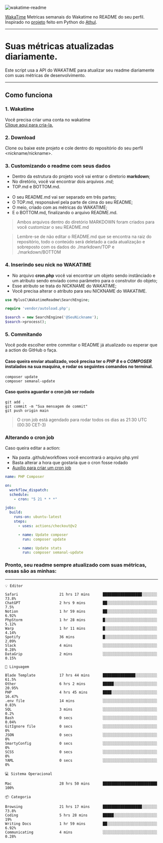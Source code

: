 ![wakatime-readme](https://socialify.git.ci/bymatheus/wakatime-readme/image?description=1&descriptionEditable=M%C3%A9tricas%20semanais%20do%20Wakatime%20no%20seu%20README%20de%20perfil.&font=KoHo&forks=1&language=1&owner=1&pattern=Signal&stargazers=1&theme=Dark)

[WakaTime](https://wakatime.com) Metricas semanais do Wakatime no README do seu perfil. <br>
Inspirado no [projeto](https://github.com/athul/waka-readme) feito em Python do [Athul](https://github.com/athul).
___

# Suas métricas atualizadas diariamente.
Este script usa a API do WAKATIME para atualizar seu readme diariamente com suas métricas de desenvolvimento.

___

## Como funciona

### 1. Wakatime
Você precisa criar uma conta no wakatime <br>
[Clique aqui para cria-la.](https://wakatime.com) 

### 2. Download
Clone ou baixe este projeto e cole dentro do repositório do seu perfil <nickname/nickname>.

### 3. Customizando o readme com seus dados
- Dentro da estrutura do projeto você vai entrar o diretorio **markdown**;  
- No diretório, você vai encontrar dois arquivos *.md*;
- TOP.md e BOTTOM.md.
<br><br>
- O seu README.md vai ser separado em três partes; 
- O TOP.md, responsável pela parte de cima do seu README;
- O meio, criado com as métricas do WAKATIME;
- E o BOTTOM.md, finalizando o arquivo README.md.<br>

> Ambos arquivos dentro do diretório MARKDOWN foram criados para você customizar o seu README.md

> Lembre-se de não editar o README.md que se encontra na raiz do repositório, todo o conteúdo será deletado a cada atualização e sobreposto com os dados do ./markdown/TOP e ./markdown/BOTTOM

### 4. Inserindo seu nick no WAKATIME
- No arquivo **cron.php** você vai encontrar um objeto sendo instânciado e um atributo sendo enviado como parâmetro para o construtor do objeto;
- Esse atributo se trata do NICKNAME do WAKATIME;
- Você precisa alterar o atributo para seu NICKNAME do WAKATIME.

```php
use MplusC\WakatimeReadme\SearchEngine;

require 'vendor/autoload.php';

$search = new SearchEngine('@SeuNickname');
$search->process();
```

### 5. Commitando
Você pode escolher entre commitar o README já atualizado ou esperar que a action do GitHub o faça. <br>

#### Caso queira enviar atualizado, você precisa ter o *PHP 8* e o *COMPOSER* instalados na sua maquina, e rodar os seguintes comandos no terminal.
```composer
composer update
composer semanal-update 
```

#### Caso queira aguardar o cron job ser rodado 
```git 
git add .
git commit -m "Sua mensagem de commit"
git push origin main
```

>O cron job está agendado para rodar todos os dias as 21:30 UTC (00:30 CET-3) 

### Alterando o cron job
Caso queira editar a action:

- Na pasta .github/workflows você encontrará o arquivo php.yml
- Basta alterar a hora que gostaria que o cron fosse rodado
- [Auxilio para criar um cron job](https://crontab.guru)

```yml
name: PHP Composer

on:
  workflow_dispatch:
  schedule:
    - cron: "5 21 * * *"

jobs:
  build:
    runs-on: ubuntu-latest
    steps:
      - uses: actions/checkout@v2

      - name: Update composer
        run: composer update

      - name: Update stats
        run: composer semanal-update
```

### Pronto, seu readme sempre atualizado com suas métricas, essas são as minhas:

___
```text
💡 Editor

Safari                   21 hrs 17 mins      ██████████████████░░░░░░░      73.8%
ChatGPT                  2 hrs 9 mins        ██░░░░░░░░░░░░░░░░░░░░░░░       7.5%
Notion                   1 hr 59 mins        ██░░░░░░░░░░░░░░░░░░░░░░░      6.92%
PhpStorm                 1 hr 28 mins        █░░░░░░░░░░░░░░░░░░░░░░░░      5.12%
Warp                     1 hr 11 mins        █░░░░░░░░░░░░░░░░░░░░░░░░      4.14%
Spotify                  36 mins             █░░░░░░░░░░░░░░░░░░░░░░░░      2.09%
Slack                    4 mins              ░░░░░░░░░░░░░░░░░░░░░░░░░      0.28%
DataGrip                 2 mins              ░░░░░░░░░░░░░░░░░░░░░░░░░      0.15%
```
```text
💬 Linguagem

Blade Template           17 hrs 44 mins      ███████████████░░░░░░░░░░      61.5%
Other                    6 hrs 2 mins        █████░░░░░░░░░░░░░░░░░░░░     20.95%
PHP                      4 hrs 45 mins       ████░░░░░░░░░░░░░░░░░░░░░     16.47%
.env file                14 mins             ░░░░░░░░░░░░░░░░░░░░░░░░░      0.83%
SQL                      3 mins              ░░░░░░░░░░░░░░░░░░░░░░░░░       0.2%
Bash                     0 secs              ░░░░░░░░░░░░░░░░░░░░░░░░░      0.04%
GitIgnore file           0 secs              ░░░░░░░░░░░░░░░░░░░░░░░░░         0%
JSON                     0 secs              ░░░░░░░░░░░░░░░░░░░░░░░░░         0%
SmartyConfig             0 secs              ░░░░░░░░░░░░░░░░░░░░░░░░░         0%
SCSS                     0 secs              ░░░░░░░░░░░░░░░░░░░░░░░░░         0%
YAML                     0 secs              ░░░░░░░░░░░░░░░░░░░░░░░░░         0%
```
```text
💻 Sistema Operacional

Mac                      28 hrs 50 mins      █████████████████████████       100%
```
```text
📦 Categoria

Browsing                 21 hrs 17 mins      ██████████████████░░░░░░░      73.8%
Coding                   5 hrs 28 mins       █████░░░░░░░░░░░░░░░░░░░░        19%
Writing Docs             1 hr 59 mins        ██░░░░░░░░░░░░░░░░░░░░░░░      6.92%
Communicating            4 mins              ░░░░░░░░░░░░░░░░░░░░░░░░░      0.28%
```
